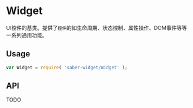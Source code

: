 # Widget

UI控件的基类。提供了`控件`的如生命周期、状态控制、属性操作、DOM事件等等一系列通用功能。


## Usage

``` javascript
var Widget = require( 'saber-widget/Widget' );
```

## API

TODO

